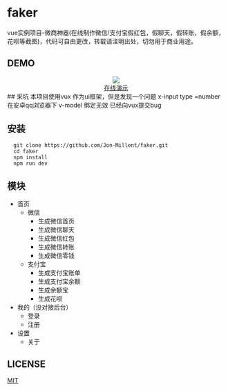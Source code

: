 # faker
vue实例项目-微商神器(在线制作微信/支付宝假红包，假聊天，假转账，假余额，花呗等截图)，代码可自由更改，转载请注明出处，切勿用于商业用途。



## DEMO
<div align="center">
  <img src="https://qr.api.cli.im/qr?data=http%253A%252F%252Fshow.thisummer.com%252Fhongbao&level=H&transparent=false&bgcolor=%23ffffff&forecolor=%23000000&blockpixel=12&marginblock=1&logourl=&size=280&kid=cliim&key=dfd6e8c41af9fd51ae94e79a36319172">

</div>
<div align="center">
  <a href="http://show.thisummer.com/mi">在线演示</a>
</div>
## 采坑
本项目使用vux 作为ui框架，但是发现一个问题 x-input type =number 在安卓qq浏览器下 v-model 绑定无效 已经向vux提交bug <a href="https://github.com/airyland/vux/issues/2960"></a>

## 安装
```
  git clone https://github.com/Jon-Millent/faker.git
  cd faker
  npm install
  npm run dev
```
## 模块
* 首页
  * 微信
    * 生成微信首页
    * 生成微信聊天
    * 生成微信红包
    * 生成微信转账
    * 生成微信零钱
  * 支付宝
    * 生成支付宝账单
    * 生成支付宝余额
    * 生成余额宝
    * 生成花呗
* 我的（没对接后台）
  * 登录
  * 注册
* 设置
  * 关于
  


## LICENSE
<a href="http://opensource.org/licenses/MIT">MIT</a>
